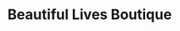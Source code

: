 ---
title: "Beautiful Lives Boutique"
url: /fayetteville/beautiful-lives-boutique/
shop: boutique
---